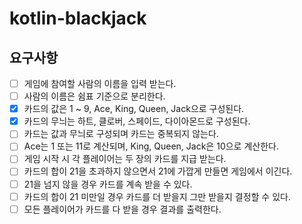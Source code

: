 # kotlin-blackjack

## 요구사항
- [ ] 게임에 참여할 사람의 이름을 입력 받는다.
- [ ] 사람의 이름은 쉼표 기준으로 분리한다.
- [x] 카드의 값은 1 ~ 9, Ace, King, Queen, Jack으로 구성된다.
- [x] 카드의 무늬는 하트, 클로버, 스페이드, 다이아몬드로 구성된다.
- [ ] 카드는 값과 무늬로 구성되며 카드는 중복되지 않는다.
- [ ] Ace는 1 또는 11로 계산되며, King, Queen, Jack은 10으로 계산한다.
- [ ] 게임 시작 시 각 플레이어는 두 장의 카드를 지급 받는다.
- [ ] 카드의 합이 21을 초과하지 않으면서 21에 가깝게 만들면 게임에서 이긴다.
- [ ] 21을 넘지 않을 경우 카드를 계속 받을 수 있다.
- [ ] 카드의 합이 21 미만일 경우 카드를 더 받을지 그만 받을지 결정할 수 있다.
- [ ] 모든 플레이어가 카드를 다 받을 경우 결과를 출력한다.
